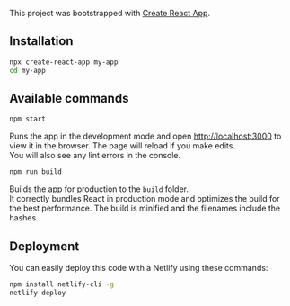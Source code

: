 This project was bootstrapped with [Create React App](https://github.com/facebook/create-react-app).

## Installation

```sh
npx create-react-app my-app
cd my-app
```

## Available commands

```sh
npm start
```

Runs the app in the development mode and open [http://localhost:3000](http://localhost:3000) to view it in the browser.
The page will reload if you make edits.<br>
You will also see any lint errors in the console.

```sh
npm run build
```

Builds the app for production to the `build` folder.<br>
It correctly bundles React in production mode and optimizes the build for the best performance.
The build is minified and the filenames include the hashes.

## Deployment

You can easily deploy this code with a Netlify using these commands:

```sh
npm install netlify-cli -g
netlify deploy
```
